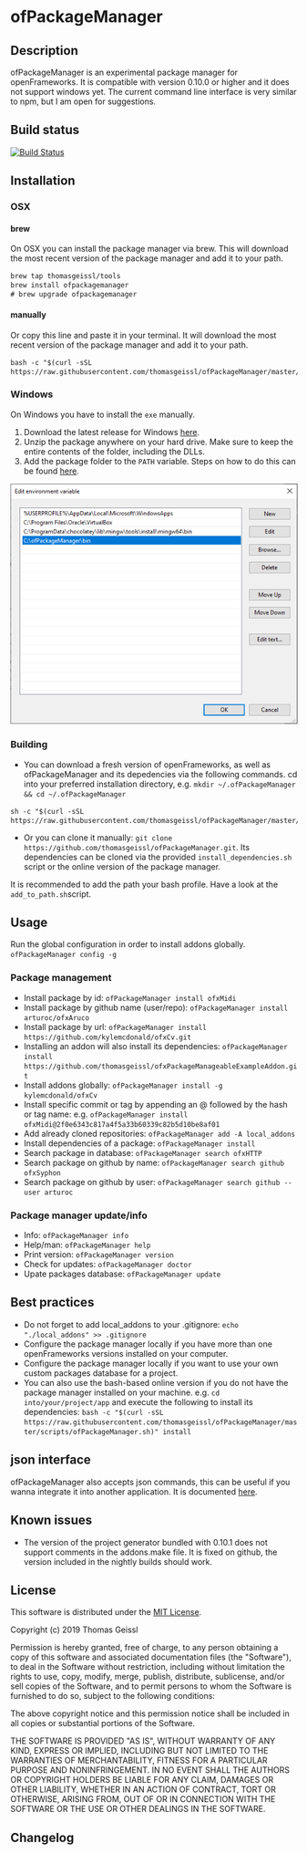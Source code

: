 # ofPackageManager

## Description

ofPackageManager is an experimental package manager for openFrameworks. It is compatible with version 0.10.0 or higher and it does not support windows yet.
The current command line interface is very similar to npm, but I am open for suggestions.

## Build status

[![Build Status](https://travis-ci.org/thomasgeissl/ofPackageManager.svg?branch=master)](https://travis-ci.org/thomasgeissl/ofPackageManager)

## Installation

### OSX

#### brew

On OSX you can install the package manager via brew. This will download the most recent version of the package manager and add it to your path.

```
brew tap thomasgeissl/tools
brew install ofpackagemanager
# brew upgrade ofpackagemanager
```

#### manually

Or copy this line and paste it in your terminal. It will download the most recent version of the package manager and add it to your path.

```
bash -c "$(curl -sSL https://raw.githubusercontent.com/thomasgeissl/ofPackageManager/master/scripts/osx/downloadAndAddToPath.sh)"
```

### Windows

On Windows you have to install the `exe` manually.

1. Download the latest release for Windows [here](https://github.com/thomasgeissl/ofPackageManager/releases).
1. Unzip the package anywhere on your hard drive. Make sure to keep the entire contents of the folder, including the DLLs.
1. Add the package folder to the `PATH` variable. Steps on how to do this can be found [here](https://www.addictivetips.com/windows-tips/set-path-environment-variables-in-windows-10/).

![](win-path.png)

### Building

- You can download a fresh version of openFrameworks, as well as ofPackageManager and its depedencies via the following commands.
  cd into your preferred installation directory, e.g. `mkdir ~/.ofPackageManager && cd ~/.ofPackageManager`

```
sh -c "$(curl -sSL https://raw.githubusercontent.com/thomasgeissl/ofPackageManager/master/scripts/install.sh)"
```

- Or you can clone it manually: `git clone https://github.com/thomasgeissl/ofPackageManager.git`. Its dependencies can be cloned via the provided `install_dependencies.sh` script or the online version of the package manager.

It is recommended to add the path your bash profile. Have a look at the `add_to_path.sh`script.

## Usage

Run the global configuration in order to install addons globally. `ofPackageManager config -g`

### Package management

- Install package by id: `ofPackageManager install ofxMidi`
- Install package by github name (user/repo): `ofPackageManager install arturoc/ofxAruco`
- Install package by url: `ofPackageManager install https://github.com/kylemcdonald/ofxCv.git`
- Installing an addon will also install its dependencies: `ofPackageManager install https://github.com/thomasgeissl/ofxPackageManageableExampleAddon.git`
- Install addons globally: `ofPackageManager install -g kylemcdonald/ofxCv`
- Install specific commit or tag by appending an @ followed by the hash or tag name: e.g. `ofPackageManager install ofxMidi@2f0e6343c817a4f5a33b60339c82b5d10be8af01`
- Add already cloned repositories: `ofPackageManager add -A local_addons`
- Install dependencies of a package: `ofPackageManager install`
- Search package in database: `ofPackageManager search ofxHTTP`
- Search package on github by name: `ofPackageManager search github ofxSyphon`
- Search package on github by user: `ofPackageManager search github --user arturoc`

### Package manager update/info

- Info: `ofPackageManager info`
- Help/man: `ofPackageManager help`
- Print version: `ofPackageManager version`
- Check for updates: `ofPackageManager doctor`
- Upate packages database: `ofPackageManager update`

## Best practices

- Do not forget to add local_addons to your .gitignore: `echo "./local_addons" >> .gitignore`
- Configure the package manager locally if you have more than one openFrameworks versions installed on your computer.
- Configure the package manager locally if you want to use your own custom packages database for a project.
- You can also use the bash-based online version if you do not have the package manager installed on your machine. e.g. `cd into/your/project/app` and execute the following to install its dependencies: `bash -c "$(curl -sSL https://raw.githubusercontent.com/thomasgeissl/ofPackageManager/master/scripts/ofPackageManager.sh)" install`

## json interface

ofPackageManager also accepts json commands, this can be useful if you wanna integrate it into another application. It is documented [here](https://github.com/thomasgeissl/ofPackageManager/blob/master/docs/json.md).

## Known issues

- The version of the project generator bundled with 0.10.1 does not support comments in the addons.make file. It is fixed on github, the version included in the nightly builds should work.

## License

This software is distributed under the [MIT License](https://en.wikipedia.org/wiki/MIT_License).

Copyright (c) 2019 Thomas Geissl

Permission is hereby granted, free of charge, to any person obtaining a copy of this software and associated documentation files (the "Software"), to deal in the Software without restriction, including without limitation the rights to use, copy, modify, merge, publish, distribute, sublicense, and/or sell copies of the Software, and to permit persons to whom the Software is furnished to do so, subject to the following conditions:

The above copyright notice and this permission notice shall be included in all copies or substantial portions of the Software.

THE SOFTWARE IS PROVIDED "AS IS", WITHOUT WARRANTY OF ANY KIND, EXPRESS OR IMPLIED, INCLUDING BUT NOT LIMITED TO THE WARRANTIES OF MERCHANTABILITY, FITNESS FOR A PARTICULAR PURPOSE AND NONINFRINGEMENT. IN NO EVENT SHALL THE AUTHORS OR COPYRIGHT HOLDERS BE LIABLE FOR ANY CLAIM, DAMAGES OR OTHER LIABILITY, WHETHER IN AN ACTION OF CONTRACT, TORT OR OTHERWISE, ARISING FROM, OUT OF OR IN CONNECTION WITH THE SOFTWARE OR THE USE OR OTHER DEALINGS IN THE SOFTWARE.

## Changelog
